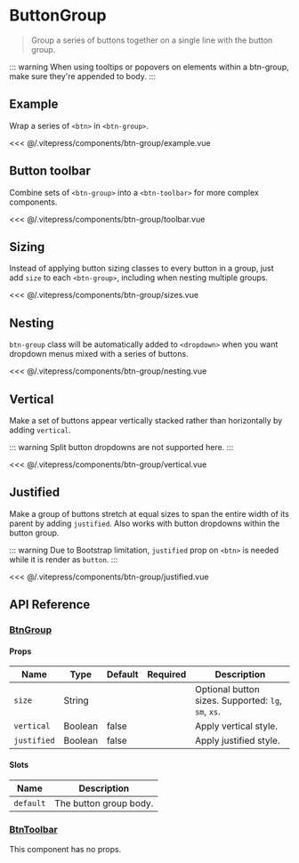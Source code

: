 # ButtonGroup

> Group a series of buttons together on a single line with the button group.

::: warning
When using tooltips or popovers on elements within a btn-group, make sure they're appended to body.
:::

## Example

Wrap a series of `<btn>` in `<btn-group>`.

<DemoWrapper><btn-group-example/></DemoWrapper>

<<< @/.vitepress/components/btn-group/example.vue

## Button toolbar

Combine sets of `<btn-group>` into a `<btn-toolbar>` for more complex components.

<DemoWrapper><btn-group-toolbar/></DemoWrapper>

<<< @/.vitepress/components/btn-group/toolbar.vue

## Sizing

Instead of applying button sizing classes to every button in a group, just add `size` to each `<btn-group>`, including when nesting multiple groups.

<DemoWrapper><btn-group-sizes/></DemoWrapper>

<<< @/.vitepress/components/btn-group/sizes.vue

## Nesting

`btn-group` class will be automatically added to `<dropdown>` when you want dropdown menus mixed with a series of buttons.

<DemoWrapper><btn-group-nesting/></DemoWrapper>

<<< @/.vitepress/components/btn-group/nesting.vue

## Vertical

Make a set of buttons appear vertically stacked rather than horizontally by adding `vertical`. 

::: warning
Split button dropdowns are not supported here.
:::

<DemoWrapper><btn-group-vertical/></DemoWrapper>

<<< @/.vitepress/components/btn-group/vertical.vue

## Justified

Make a group of buttons stretch at equal sizes to span the entire width of its parent by adding `justified`. Also works with button dropdowns within the button group.

::: warning
Due to Bootstrap limitation, `justified` prop on `<btn>` is needed while it is render as `button`.
:::

<DemoWrapper><btn-group-justified/></DemoWrapper>

<<< @/.vitepress/components/btn-group/justified.vue

## API Reference

### [BtnGroup](https://github.com/suralabs/vancedvue/blob/1.x/src/components/button/BtnGroup.js)

#### Props

| Name        | Type    | Default | Required | Description                                         |
|-------------|---------|---------|----------|-----------------------------------------------------|
| `size`      | String  |         |          | Optional button sizes. Supported: `lg`, `sm`, `xs`. |
| `vertical`  | Boolean | false   |          | Apply vertical style.                               |
| `justified` | Boolean | false   |          | Apply justified style.                              |

#### Slots

| Name      | Description            |
|-----------|------------------------|
| `default` | The button group body. |

### [BtnToolbar](https://github.com/suralabs/vancedvue/blob/1.x/src/components/button/BtnToolbar.js)

This component has no props.
